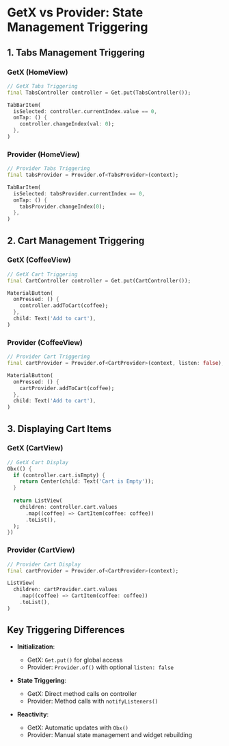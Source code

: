 # GetX vs Provider: State Management Triggering

## 1. Tabs Management Triggering

### GetX (HomeView)
```dart
// GetX Tabs Triggering
final TabsController controller = Get.put(TabsController());

TabBarItem(
  isSelected: controller.currentIndex.value == 0,
  onTap: () {
    controller.changeIndex(val: 0);
  },
)
```

### Provider (HomeView)
```dart
// Provider Tabs Triggering
final tabsProvider = Provider.of<TabsProvider>(context);

TabBarItem(
  isSelected: tabsProvider.currentIndex == 0,
  onTap: () {
    tabsProvider.changeIndex(0);
  },
)
```

## 2. Cart Management Triggering

### GetX (CoffeeView)
```dart
// GetX Cart Triggering
final CartController controller = Get.put(CartController());

MaterialButton(
  onPressed: () {
    controller.addToCart(coffee);
  },
  child: Text('Add to cart'),
)
```

### Provider (CoffeeView)
```dart
// Provider Cart Triggering
final cartProvider = Provider.of<CartProvider>(context, listen: false);

MaterialButton(
  onPressed: () {
    cartProvider.addToCart(coffee);
  },
  child: Text('Add to cart'),
)
```

## 3. Displaying Cart Items

### GetX (CartView)
```dart
// GetX Cart Display
Obx(() {
  if (controller.cart.isEmpty) {
    return Center(child: Text('Cart is Empty'));
  }
  
  return ListView(
    children: controller.cart.values
      .map((coffee) => CartItem(coffee: coffee))
      .toList(),
  );
})
```

### Provider (CartView)
```dart
// Provider Cart Display
final cartProvider = Provider.of<CartProvider>(context);

ListView(
  children: cartProvider.cart.values
    .map((coffee) => CartItem(coffee: coffee))
    .toList(),
)
```

## Key Triggering Differences
- **Initialization**:
    - GetX: `Get.put()` for global access
    - Provider: `Provider.of()` with optional `listen: false`

- **State Triggering**:
    - GetX: Direct method calls on controller
    - Provider: Method calls with `notifyListeners()`

- **Reactivity**:
    - GetX: Automatic updates with `Obx()`
    - Provider: Manual state management and widget rebuilding